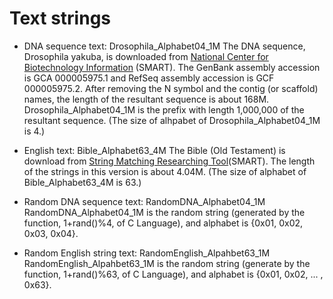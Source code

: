 # Text strings
- DNA sequence text: Drosophila_Alphabet04_1M
  The DNA sequence, Drosophila yakuba, is downloaded from [National Center for Biotechnology Information](https://www.ncbi.nlm.nih.gov/) (SMART).
  The GenBank assembly accession is GCA 000005975.1 and RefSeq assembly accession is GCF 000005975.2.
  After removing the N symbol and the contig (or scaffold) names, the length of the resultant sequence is about 168M.
  Drosophila_Alphabet04_1M is the prefix with length 1,000,000 of the resultant sequence.
  (The size of alhpabet of Drosophila_Alphabet04_1M is 4.)

- English text: Bible_Alphabet63_4M
  The Bible (Old Testament) is download from [String Matching Researching Tool](https://www.dmi.unict.it/~faro/smart/references.php)(SMART).
  The length of the strings in this version is about 4.04M.
  (The size of alphabet of Bible_Alphabet63_4M is 63.)

- Random DNA sequence text: RandomDNA_Alphabet04_1M
  RandomDNA_Alphabet04_1M is the random string (generated by the function, 1+rand()%4, of C Language), and alphabet is {0x01, 0x02, 0x03, 0x04}.

- Random English string text: RandomEnglish_Alpahbet63_1M
  RandomEnglish_Alpahbet63_1M is the random string (generate by the function, 1+rand()%63, of C Language), and alphabet is {0x01, 0x02, ... , 0x63}.
